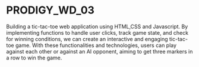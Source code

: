# PRODIGY_WD_03
Building a tic-tac-toe web application using HTML,CSS and Javascript. By implementing functions to handle user clicks, track game state, and check for winning conditions, we can create an interactive and engaging tic-tac-toe game. With these functionalities and technologies, users can play against each other or against an AI opponent, aiming to get three markers in a row to win the game.
